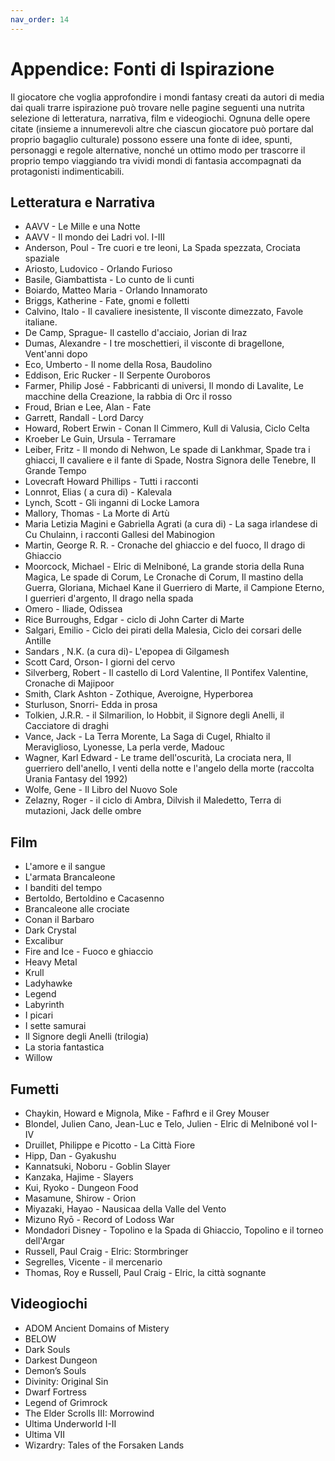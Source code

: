 ```yaml
---
nav_order: 14
---
```

# Appendice: Fonti di Ispirazione
Il giocatore che voglia approfondire i mondi fantasy creati da autori di media dai quali trarre ispirazione può trovare nelle pagine seguenti una nutrita selezione di letteratura, narrativa, film e videogiochi.
Ognuna delle opere citate (insieme a innumerevoli altre che ciascun giocatore può portare dal proprio bagaglio culturale) possono essere una fonte di idee, spunti, personaggi e regole alternative, nonché un ottimo modo per trascorre il proprio tempo viaggiando tra vividi mondi di fantasia accompagnati da protagonisti indimenticabili.

## Letteratura e Narrativa

- AAVV - Le Mille e una Notte
- AAVV - Il mondo dei Ladri vol. I-III
- Anderson, Poul - Tre cuori e tre leoni, La Spada spezzata, Crociata spaziale
- Ariosto, Ludovico - Orlando Furioso
- Basile, Giambattista - Lo cunto de li cunti
- Boiardo, Matteo Maria - Orlando Innamorato
- Briggs, Katherine - Fate, gnomi e folletti
- Calvino, Italo - Il cavaliere inesistente, Il visconte dimezzato, Favole italiane.
- De Camp, Sprague- Il castello d'acciaio, Jorian di Iraz
- Dumas, Alexandre - I tre moschettieri, il visconte di bragellone, Vent'anni dopo
- Eco, Umberto - Il nome della Rosa, Baudolino
- Eddison, Eric Rucker - Il Serpente Ouroboros
- Farmer, Philip José - Fabbricanti di universi, Il mondo di Lavalite, Le macchine della Creazione, la rabbia di Orc il rosso
- Froud, Brian e Lee, Alan - Fate
- Garrett, Randall - Lord Darcy
- Howard, Robert Erwin - Conan Il Cimmero, Kull di Valusia, Ciclo Celta
- Kroeber Le Guin, Ursula - Terramare
- Leiber, Fritz - Il mondo di Nehwon, Le spade di Lankhmar, Spade tra i ghiacci, Il cavaliere e il fante di Spade, Nostra Signora delle Tenebre, Il Grande Tempo
- Lovecraft Howard Phillips - Tutti i racconti
- Lonnrot, Elias ( a cura di) - Kalevala
- Lynch, Scott - Gli inganni di Locke Lamora
- Mallory, Thomas - La Morte di Artù
- Maria Letizia Magini e Gabriella Agrati (a cura di) - La saga irlandese di Cu Chulainn, i racconti Gallesi del Mabinogion
- Martin, George R. R. - Cronache del ghiaccio e del fuoco, Il drago di Ghiaccio
- Moorcock, Michael - Elric di Melniboné, La grande storia della Runa Magica, Le spade di Corum, Le Cronache di Corum, Il mastino della Guerra, Gloriana, Michael Kane il Guerriero di Marte, il Campione Eterno, I guerrieri d'argento, Il drago nella spada
- Omero - Iliade, Odissea
- Rice Burroughs, Edgar - ciclo di John Carter di Marte
- Salgari, Emilio - Ciclo dei pirati della Malesia, Ciclo dei corsari delle Antille
- Sandars , N.K. (a cura di)- L'epopea di Gilgamesh
- Scott Card, Orson- I giorni del cervo
- Silverberg, Robert - Il castello di Lord Valentine, Il Pontifex Valentine, Cronache di Majipoor
- Smith, Clark Ashton - Zothique, Averoigne, Hyperborea
- Sturluson, Snorri- Edda in prosa
- Tolkien, J.R.R. - il Silmarilion, lo Hobbit, il Signore degli Anelli, il Cacciatore di draghi
- Vance, Jack - La Terra Morente, La Saga di Cugel, Rhialto il Meraviglioso, Lyonesse, La perla verde, Madouc
- Wagner, Karl Edward - Le trame dell'oscurità, La crociata nera, Il guerriero dell'anello, I venti della notte e l'angelo della morte (raccolta Urania Fantasy del 1992)
- Wolfe, Gene - Il Libro del Nuovo Sole
- Zelazny, Roger - il ciclo di Ambra, Dilvish il Maledetto, Terra di mutazioni, Jack delle ombre

## Film
- L'amore e il sangue 
- L'armata Brancaleone
- I banditi del tempo
- Bertoldo, Bertoldino e Cacasenno
- Brancaleone alle crociate
- Conan il Barbaro
- Dark Crystal
- Excalibur
- Fire and Ice - Fuoco e ghiaccio
- Heavy Metal
- Krull
- Ladyhawke
- Legend
- Labyrinth
- I picari
- I sette samurai
- Il Signore degli Anelli (trilogia)
- La storia fantastica
- Willow

## Fumetti
- Chaykin, Howard e Mignola, Mike - Fafhrd e il Grey Mouser
- Blondel, Julien Cano, Jean-Luc e Telo, Julien - Elric di Melniboné vol I-IV
- Druillet, Philippe e Picotto - La Città  Fiore
- Hipp, Dan - Gyakushu
- Kannatsuki, Noboru - Goblin Slayer
- Kanzaka, Hajime - Slayers
- Kui, Ryoko - Dungeon Food
- Masamune, Shirow - Orion
- Miyazaki, Hayao - Nausicaa della Valle del Vento
- Mizuno Ryō - Record of Lodoss War
- Mondadori Disney - Topolino e la Spada di Ghiaccio, Topolino e il torneo dell'Argar
- Russell, Paul Craig - Elric: Stormbringer
- Segrelles, Vicente - il mercenario
- Thomas, Roy e Russell, Paul Craig - Elric, la città sognante

## Videogiochi
- ADOM Ancient Domains of Mistery
- BELOW
- Dark Souls
- Darkest Dungeon
- Demon’s Souls
- Divinity: Original Sin 
- Dwarf Fortress 
- Legend of Grimrock
- The Elder Scrolls III: Morrowind
- Ultima Underworld I-II
- Ultima VII
- Wizardry: Tales of the Forsaken Lands